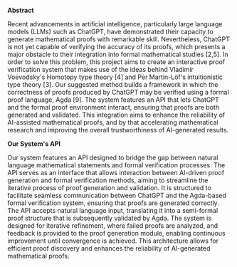 **Abstract**

Recent advancements in artificial intelligence, particularly large language models (LLMs) such as ChatGPT, have demonstrated their capacity to generate mathematical proofs with remarkable skill. Nevertheless, ChatGPT is not yet capable of verifying the accuracy of its proofs, which presents a major obstacle to their integration into formal mathematical studies [2,5]. In order to solve this problem, this project aims to create an interactive proof verification system that makes use of the ideas behind Vladimir Voevodsky's Homotopy type theory [4] and Per Martin-Löf's intuitionistic type theory [3]. Our suggested method builds a framework in which the correctness of proofs produced by ChatGPT may be verified using a formal proof language, Agda [9]. The system features an API that lets ChatGPT and the formal proof environment interact, ensuring that proofs are both generated and validated. This integration aims to enhance the reliability of AI-assisted mathematical proofs, and by that accelerating mathematical research and improving the overall trustworthiness of AI-generated results.

**Our System's API**

Our system features an API designed to bridge the gap between natural language mathematical statements and formal verification processes. The API serves as an interface that allows interaction between AI-driven proof generation and formal verification methods, aiming to streamline the iterative process of proof generation and validation. It is structured to facilitate seamless communication between ChatGPT and the Agda-based formal verification system, ensuring that proofs are generated correctly.
The API accepts natural language input, translating it into a semi-formal proof structure that is subsequently validated by Agda. The system is designed for iterative refinement, where failed proofs are analyzed, and feedback is provided to the proof generation module, enabling continuous improvement until convergence is achieved. This architecture allows for efficient proof discovery and enhances the reliability of AI-generated mathematical proofs.

